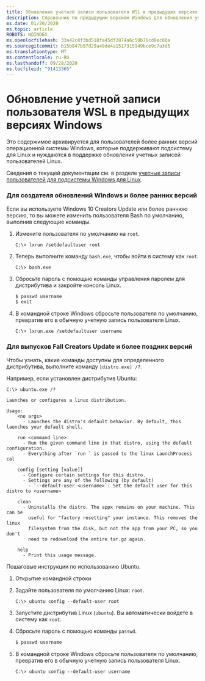 ```yaml
---
title: Обновление учетной записи пользователя WSL в предыдущих версиях Windows
description: Справочник по предыдущим версиям Windows для обновления учетных записей пользователей Linux с помощью подсистемы Windows для Linux.
ms.date: 01/20/2020
ms.topic: article
ROBOTS: NOINDEX
ms.openlocfilehash: 33a42c8f3bd518fa45df2874a6c59b76cd8ec80a
ms.sourcegitcommit: b15b847b87d29a40de4a1517315949bce9c7a3d5
ms.translationtype: MT
ms.contentlocale: ru-RU
ms.lasthandoff: 09/28/2020
ms.locfileid: "91413365"
---
```

# <a name="wsl-user-account-updates-on-previous-windows-versions"></a>Обновление учетной записи пользователя WSL в предыдущих версиях Windows

Это содержимое архивируется для пользователей более ранних версий операционной системы Windows, которые поддерживают подсистему для Linux и нуждаются в поддержке обновления учетных записей пользователей Linux.

Сведения о текущей документации см. в разделе [учетные записи пользователей для подсистемы Windows для Linux](./user-support.md).

### <a name="for-creators-update-version-of-windows-and-earlier"></a>Для создателя обновлений Windows и более ранних версий

Если вы используете Windows 10 Creators Update или более раннюю версию, то вы можете изменить пользователя Bash по умолчанию, выполнив следующие команды.

1. Измените пользователя по умолчанию на `root`.

    ```console
    C:\> lxrun /setdefaultuser root
    ```

1. Теперь выполните команду `bash.exe`, чтобы войти в систему как `root`.

    ```console
    C:\> bash.exe
    ```

1. Сбросьте пароль с помощью команды управления паролем для дистрибутива и закройте консоль Linux.

    ```BASH
    $ passwd username
    $ exit
    ```

1. В командной строке Windows сбросьте пользователя по умолчанию, превратив его в обычную учетную запись пользователя Linux.

    ```console
    C:\> lxrun.exe /setdefaultuser username
    ```

### <a name="for-fall-creators-update-and-later"></a>Для выпусков Fall Creators Update и более поздних версий

Чтобы узнать, какие команды доступны для определенного дистрибутива, выполните команду `[distro.exe] /?`.
    
Например, если установлен дистрибутив Ubuntu:

```console
C:\> ubuntu.exe /?

Launches or configures a linux distribution.

Usage:
    <no args>
      - Launches the distro's default behavior. By default, this launches your default shell.

    run <command line>
      - Run the given command line in that distro, using the default configuration.
      - Everything after `run ` is passed to the linux LaunchProcess cal

    config [setting [value]]
      - Configure certain settings for this distro.
      - Settings are any of the following (by default)
        - `--default-user <username>`: Set the default user for this distro to <username>

    clean
      - Uninstalls the distro. The appx remains on your machine. This can be
        useful for "factory resetting" your instance. This removes the linux
        filesystem from the disk, but not the app from your PC, so you don't
        need to redownload the entire tar.gz again.

    help
      - Print this usage message.
```

Пошаговые инструкции по использованию Ubuntu.

1. Открытие командной строки
1. Задайте пользователя по умолчанию Linux: `root`.

    ```console
    C:\> ubuntu config --default-user root
    ```    

1. Запустите дистрибутив Linux (`ubuntu`).  Вы автоматически войдете в систему как `root`.

1. Сбросьте пароль с помощью команды `passwd`.

    ```BASH
    $ passwd username
    ```

1. В командной строке Windows сбросьте пользователя по умолчанию, превратив его в обычную учетную запись пользователя Linux.

    ```console
    C:\> ubuntu config --default-user username
    ```
